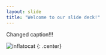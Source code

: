 ```yaml
---
layout: slide
title: "Welcome to our slide deck!"
---
```


Changed caption!!!

![inflatocat](https://octodex.github.com/images/inflatocat.png)
{: .center}
